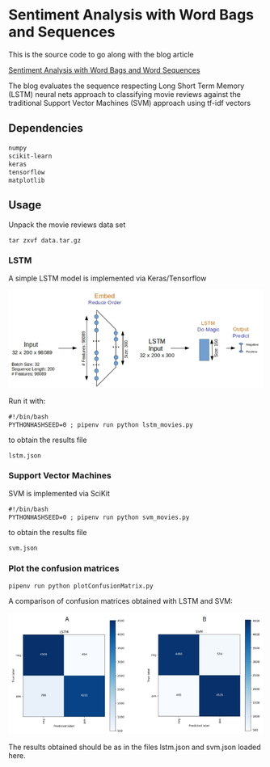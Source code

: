 # Sentiment Analysis with Word Bags and Sequences
  
This is the source code to go along with the blog article

[Sentiment Analysis with Word Bags and Word Sequences](http://xplordat.com/2019/01/28//)

The blog evaluates the sequence respecting Long Short Term Memory (LSTM) neural nets approach to classifying movie reviews against the traditional Support Vector Machines (SVM) approach using tf-idf vectors

## Dependencies

	numpy
	scikit-learn
	keras
	tensorflow
	matplotlib

## Usage

Unpack the movie reviews data set

	tar zxvf data.tar.gz

###	LSTM

A simple LSTM model is implemented via Keras/Tensorflow

![LSTM Model](./images/lstm-model.jpg "LSTM Model")

Run it with:
		
	#!/bin/bash
	PYTHONHASHSEED=0 ; pipenv run python lstm_movies.py

to obtain the results file

	lstm.json

###	Support Vector Machines

SVM is implemented via SciKit

	#!/bin/bash
	PYTHONHASHSEED=0 ; pipenv run python svm_movies.py

to obtain the results file

	svm.json

###	Plot the confusion matrices

	pipenv run python plotConfusionMatrix.py

A comparison of confusion matrices obtained with LSTM and SVM:
	
![Confusion Matrices](./images/cf.jpg "Confusion Matrices")

The results obtained should be as in the files lstm.json and svm.json loaded here.

